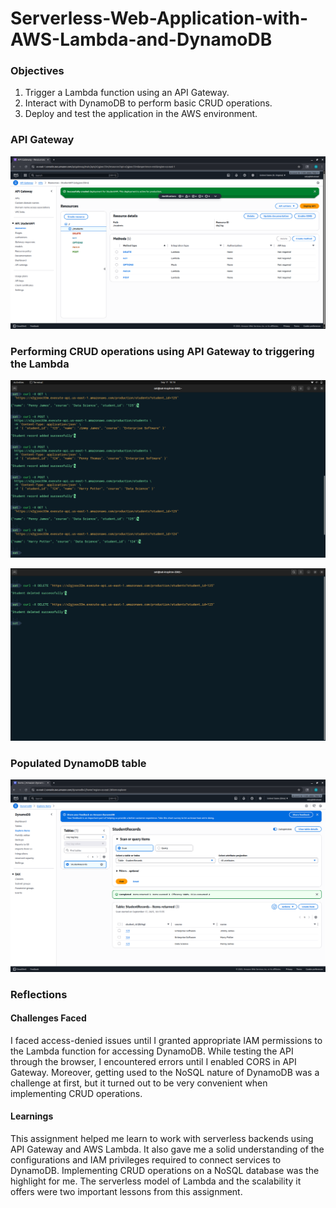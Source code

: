 # Serverless-Web-Application-with-AWS-Lambda-and-DynamoDB
### Objectives
1. Trigger a Lambda function using an API Gateway.
2. Interact with DynamoDB to perform basic CRUD operations.
3. Deploy and test the application in the AWS environment.

### API Gateway
![screenshot](/Screenshots/api_gateway.png)

### Performing CRUD operations using API Gateway to triggering the Lambda
![screenshot](/Screenshots/curl_output1.png)

![screenshot](/Screenshots/curl_output2.png)

### Populated DynamoDB table
![screenshot](/Screenshots/populated_table.png)


### Reflections
#### Challenges Faced
I faced access-denied issues until I granted appropriate IAM permissions to the Lambda function for accessing DynamoDB.
While testing the API through the browser, I encountered errors until I enabled CORS in API Gateway.
Moreover, getting used to the NoSQL nature of DynamoDB was a challenge at first, but it turned out to be very convenient when implementing CRUD operations.

#### Learnings
This assignment helped me learn to work with serverless backends using API Gateway and AWS Lambda.
It also gave me a solid understanding of the configurations and IAM privileges required to connect services to DynamoDB.
Implementing CRUD operations on a NoSQL database was the highlight for me.
The serverless model of Lambda and the scalability it offers were two important lessons from this assignment.
